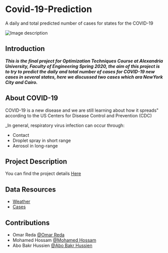 # Covid-19-Prediction

  A daily and total predicted number of cases for states for the COVID-19

![Image description](https://www.lowyinstitute.org/sites/default/files/John-hopkins.jpg)

## Introduction

   **_This is the final project for Optimization Techniques Course at Alexandria University, Faculty of Engineering Spring 2020, the aim of this project is to try to predict the daily and total number of cases for COVID-19 new cases in several states, here we discussed two cases which ara NewYork City and Cairo._**


## About COVID-19

COVID-19 is a new disease and we are still learning about how it spreads" according to the US Centers for Disease Control and Prevention (CDC)

_In general, respiratory virus infection can occur through:
  - Contact
  - Droplet spray in short range
  - Aerosol in long-range


## Project Description

  You can find the project details [Here](https://drive.google.com/file/d/1JOawVy8QQkgckJzqVc4zzFTrlGTrzxZ_/view)
  
  
## Data Resources

- [Weather](https://www.worldweatheronline.com/)
- [Cases](https://www.worldometers.info/coronavirus)


## Contributions 

-	Omar Reda [@Omar Reda](https://github.com/OmarReda)
-	Mohamed Hossam [@Mohamed Hossam](https://github.com/mohamedhossam822)
-	Abo Bakr Hussien [@Abo Bakr Hussien](https://github.com/abobakrh)

